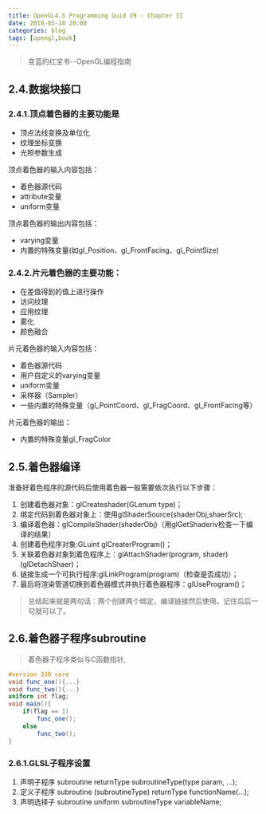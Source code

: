 ```yaml
---
title: OpenGL4.5 Programming Guid V9 - Chapter II
date: 2018-05-18 20:00
categories: blog
tags: [opengl,book]
---
```

> 变蓝的红宝书--OpenGL编程指南

## 2.4.数据块接口
### 2.4.1.顶点着色器的主要功能是
- 顶点法线变换及单位化
- 纹理坐标变换
- 光照参数生成

顶点着色器的输入内容包括：
- 着色器源代码
- attribute变量
- uniform变量

顶点着色器的输出内容包括：
- varying变量
- 内置的特殊变量(如gl_Position、gl_FrontFacing、gl_PointSize)

### 2.4.2.片元着色器的主要功能：
- 在差值得到的值上进行操作
- 访问纹理
- 应用纹理
- 雾化
- 颜色融合

片元着色器的输入内容包括：
- 着色器源代码
- 用户自定义的varying变量
- uniform变量
- 采样器（Sampler）
- 一些内置的特殊变量（gl_PointCoord、gl_FragCoord、gl_FrontFacing等）

片元着色器的输出：
- 内置的特殊变量gl_FragColor

## 2.5.着色器编译
准备好着色程序的源代码后使用着色器一般需要依次执行以下步骤：
1. 创建着色器对象：glCreateshader(GLenum type)；
2. 绑定代码到着色器对象上：使用glShaderSource(shaderObj,shaerSrc);
3. 编译着色器：glCompileShader(shaderObj)（用glGetShaderiv检查一下编译的结果）
4. 创建着色程序对象:GLuint glCreaterProgram()；
5. 关联着色器对象到着色程序上：glAttachShader(program, shader)(glDetachShaer)；
6. 链接生成一个可执行程序:glLinkProgram(program)（检查是否成功）；
7. 最后将渲染管道切换到着色器模式并执行着色器程序：glUseProgram()；
> 总结起来就是两句话：两个创建两个绑定，编译链接然后使用。记住后后一句就可以了。
## 2.6.着色器子程序subroutine
> 着色器子程序类似与C函数指针,
```glsl
#version 330 core
void func_one(){...}
void func_two(){...}
uniform int flag;
void main(){
    if(flag == 1)
        func_one();
    else
        func_two();
}
```
### 2.6.1.GLSL子程序设置
1. 声明子程序 subroutine returnType subroutineType(type param, ...);
2. 定义子程序 subroutine (subroutineType) returnType functionName(...);
3. 声明选择子 subroutine uniform subroutineType variableName;
